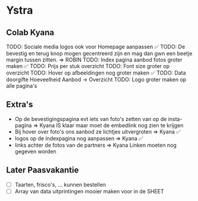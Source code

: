 # Ystra

## Colab Kyana

TODO: Sociale media logos ook voor Homepage aanpassen ✅
TODO: De bevestig en terug knop mogen gecentreerd zijn en mag dan gwn een beetje margin tussen zitten. => ROBIN
TODO: Index pagina aanbod fotos groter maken ✅
TODO: Prijs per stuk overzicht
TODO: Font size groter op overzicht
TODO: Hover op afbeeldingen nog groter maken ✅
TODO: Data doorgifte Hoeveelheid Aanbod -> Overzicht
TODO: Logo groter maken op alle pagina's

## Extra's

- Op de bevestigingspagina evt iets van foto's zetten van op de insta-pagina => Kyana IS klaar maar moet de embedlink nog zien te krijgen
- Bij hover over foto's ons aanbod ze lichtjes uitvergroten => Kyana ✅
- logos op de indexpagina nog aanpassen => Kyana ✅
- links achter de fotos van de partners => Kyana Linken moeten nog gegeven worden

## Later Paasvakantie

- [ ] Taarten, frisco's, ... kunnen bestellen
- [ ] Array van data uitprintingen mooier maken voor in de SHEET
